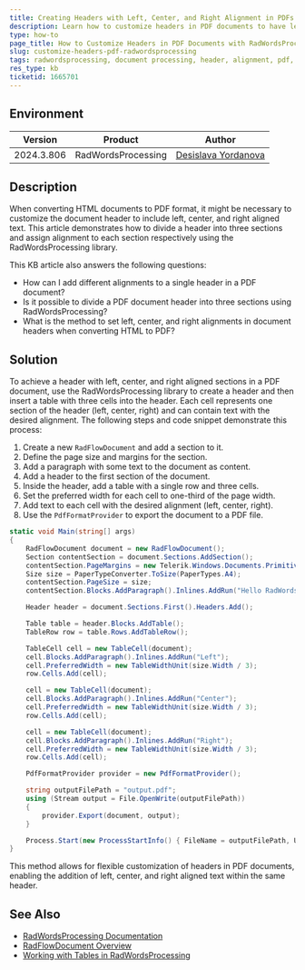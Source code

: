 ```yaml
---
title: Creating Headers with Left, Center, and Right Alignment in PDFs Using RadWordsProcessing
description: Learn how to customize headers in PDF documents to have left, center, and right aligned text using RadWordsProcessing library.
type: how-to
page_title: How to Customize Headers in PDF Documents with RadWordsProcessing
slug: customize-headers-pdf-radwordsprocessing
tags: radwordsprocessing, document processing, header, alignment, pdf, convert html to pdf
res_type: kb
ticketid: 1665701
---
```


## Environment

| Version | Product | Author | 
| --- | --- | ---- | 
| 2024.3.806| RadWordsProcessing |[Desislava Yordanova](https://www.telerik.com/blogs/author/desislava-yordanova)| 

## Description
When converting HTML documents to PDF format, it might be necessary to customize the document header to include left, center, and right aligned text. This article demonstrates how to divide a header into three sections and assign alignment to each section respectively using the RadWordsProcessing library.

This KB article also answers the following questions:
- How can I add different alignments to a single header in a PDF document?
- Is it possible to divide a PDF document header into three sections using RadWordsProcessing?
- What is the method to set left, center, and right alignments in document headers when converting HTML to PDF?

## Solution

To achieve a header with left, center, and right aligned sections in a PDF document, use the RadWordsProcessing library to create a header and then insert a table with three cells into the header. Each cell represents one section of the header (left, center, right) and can contain text with the desired alignment. The following steps and code snippet demonstrate this process:

1. Create a new `RadFlowDocument` and add a section to it.
2. Define the page size and margins for the section.
3. Add a paragraph with some text to the document as content.
4. Add a header to the first section of the document.
5. Inside the header, add a table with a single row and three cells.
6. Set the preferred width for each cell to one-third of the page width.
7. Add text to each cell with the desired alignment (left, center, right).
8. Use the `PdfFormatProvider` to export the document to a PDF file.

```csharp
static void Main(string[] args)
{
    RadFlowDocument document = new RadFlowDocument();
    Section contentSection = document.Sections.AddSection();
    contentSection.PageMargins = new Telerik.Windows.Documents.Primitives.Padding(40, 40, 40, 40);
    Size size = PaperTypeConverter.ToSize(PaperTypes.A4);
    contentSection.PageSize = size;
    contentSection.Blocks.AddParagraph().Inlines.AddRun("Hello RadWordsProcessing!");

    Header header = document.Sections.First().Headers.Add();

    Table table = header.Blocks.AddTable();
    TableRow row = table.Rows.AddTableRow();

    TableCell cell = new TableCell(document);
    cell.Blocks.AddParagraph().Inlines.AddRun("Left");
    cell.PreferredWidth = new TableWidthUnit(size.Width / 3);
    row.Cells.Add(cell);

    cell = new TableCell(document);
    cell.Blocks.AddParagraph().Inlines.AddRun("Center");
    cell.PreferredWidth = new TableWidthUnit(size.Width / 3);
    row.Cells.Add(cell);

    cell = new TableCell(document);
    cell.Blocks.AddParagraph().Inlines.AddRun("Right");
    cell.PreferredWidth = new TableWidthUnit(size.Width / 3);
    row.Cells.Add(cell);

    PdfFormatProvider provider = new PdfFormatProvider();

    string outputFilePath = "output.pdf";
    using (Stream output = File.OpenWrite(outputFilePath))
    {
        provider.Export(document, output);
    }

    Process.Start(new ProcessStartInfo() { FileName = outputFilePath, UseShellExecute = true });
}
```

This method allows for flexible customization of headers in PDF documents, enabling the addition of left, center, and right aligned text within the same header.

## See Also

- [RadWordsProcessing Documentation](https://docs.telerik.com/devtools/document-processing/libraries/radwordsprocessing/overview)
- [RadFlowDocument Overview](https://docs.telerik.com/devtools/document-processing/libraries/radwordsprocessing/model/radflowdocument)
- [Working with Tables in RadWordsProcessing](https://docs.telerik.com/devtools/document-processing/libraries/radwordsprocessing/model/table)
